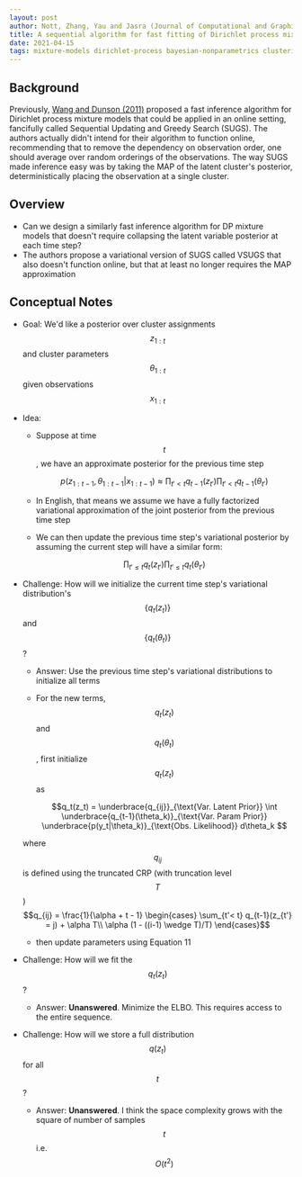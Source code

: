 ```yaml
---
layout: post
author: Nott, Zhang, Yau and Jasra (Journal of Computational and Graphical Statistics 2014)
title: A sequential algorithm for fast fitting of Dirichlet process mixture models
date: 2021-04-15
tags: mixture-models dirichlet-process bayesian-nonparametrics clustering
---
```


## Background

Previously, [Wang and Dunson (2011)](wang_comp_graph_statistics_2011_fast_inference_in_dpmm.md) proposed
a fast inference algorithm for Dirichlet process mixture models that could be applied in an online setting,
fancifully called Sequential Updating and Greedy Search (SUGS). The authors actually didn't intend 
for their algorithm to function online, recommending that to remove the dependency on observation order,
one should average over random orderings of the observations. The way SUGS made inference easy was
by taking the MAP of the latent cluster's posterior, deterministically placing the observation at a single
cluster.

## Overview

- Can we design a similarly fast inference algorithm for DP mixture models that doesn't require
  collapsing the latent variable posterior at each time step?
- The authors propose a variational version of SUGS called VSUGS that also doesn't function online,
but that at least no longer requires the MAP approximation


## Conceptual Notes

- Goal: We'd like a posterior over cluster assignments $$z_{1:t}$$ and cluster parameters $$\theta_{1:t}$$
  given observations $$x_{1:t}$$
- Idea:
    - Suppose at time $$t$$, we have an approximate posterior for the previous time step
      
      $$p(z_{1:t-1}, \theta_{1:t-1}|x_{1:t-1}) \approx \prod_{t' < t} q_{t-1}(z_{t'}) \prod_{t'<t} q_{t-1}(\theta_{t'})$$
      
    - In English, that means we assume we have a fully factorized variational approximation of the joint 
      posterior from the previous time step
    - We can then update the previous time step's variational posterior by assuming the current step
      will have a similar form:
      
      $$ \prod_{t' \leq t} q_{t}(z_{t'}) \prod_{t' \leq t} q_{t}(\theta_{t'})$$

- Challenge: How will we initialize the current time step's variational distribution's $$\{q_t(z_t)\}$$  and $$\{q_t(\theta_t)\}$$?
    - Answer: Use the previous time step's variational distributions to initialize all terms
    - For the new terms, $$q_t(z_t)$$ and $$q_t(\theta_t)$$, first initialize $$q_t(z_t)$$ as

        $$q_t(z_t) = \underbrace{q_{ij}}_{\text{Var. Latent Prior}} \int \underbrace{q_{t-1}(\theta_k)}_{\text{Var. Param Prior}}
      \underbrace{p(y_t|\theta_k)}_{\text{Obs. Likelihood}} d\theta_k $$
    
    where $$q_{ij}$$ is defined using the truncated CRP (with truncation level $$T$$)
        $$q_{ij} = \frac{1}{\alpha + t - 1} \begin{cases} \sum_{t'< t} q_{t-1}(z_{t'} = j) + \alpha T\\
        \alpha (1 - ((i-1) \wedge T)/T) \end{cases}$$
        
    - then update parameters using Equation 11

- Challenge: How will we fit the $$q_t(z_t)$$?
    - Answer: __Unanswered__. Minimize the ELBO. This requires access to the entire sequence.
    
- Challenge: How will we store a full distribution $$q(z_t)$$ for all $$t$$?
    - Answer: __Unanswered__. I think the space complexity grows with the square of number of samples $$t$$ i.e. $$O(t^2)$$